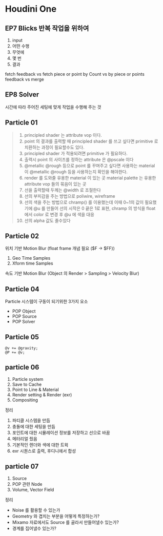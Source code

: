 # Houdini One

## EP7 Blicks 반복 작업을 위하여

1. input
1. 어떤 수행
1. 무엇에
1. 몇 번
1. 결과

fetch feedback    vs    fetch piece or point
by Count    vs    by piece or points
feedback    vs    merge

## EP8 Solver

시간에 따라
주어진 세팅에 맞게
작업을 수행해 주는 것

## Particle 01

> 1. principled shader 는 attribute vop 이다.
> 1. point 의 결과를 출력할 때 principled shader 를 쓰고 싶다면 primitive 로 치환하는 과정이 필요할수도 있다.
> 1. principled shader 가 적용되려면 primitive 가 필요하다.
> 1. 출력시 point 의 사이즈를 정하는 attribute 은 @pscale 이다
> 1. @metallic @rough 등으로 point 를 꾸며주고 싶다면 사용하는 material 이 @metallic @rough 등을 사용하는지 확인을 해야한다.
> 1. render 를 도와줄 유용한 material 이 있는 곳 material palette 는 유용한 attribute vop 들의 묶음이 있는 곳
> 1. 선을 출력할때 두께는 @width 로 조절한다
> 1. 선의 부피감을 주는 방법으로 poliwire, wireframe
> 1. 선의 색을 주는 방법으로 chramp() 를 이용했는데 이때 0~1의 값이 필요했기에 @u 를 만들어 선의 시작은 0 끝은 1로 표현, chramp 의 방식을 float 에서 color 로 변경 후 @u 에 색을 대응
> 1. 선의 alpha 값도 줄수있다

## Particle 02

위치 기반 Motion Blur (float frame 개념 필요 ($F → $FF))

1. Geo Time Samples
1. Xform time Samples

속도 기반 Motion Blur (Object 의 Render > Sampling > Velocity Blur)

## Particle 04

Particle 시스템이 구동이 되기위한 3가지 요소

- POP Object
- POP Source
- POP Solver

## Particle 05

```
@v += @gravity;
@P += @v;
```

## particle 06

1. Particle system
1. Save to Cache
1. Point to Line & Material
1. Render setting & Render (exr)
1. Compositing

정리

1. 파티클 시스템을 만듬
1. 충돌에 대한 세팅을 만듬
1. 포인트에 대한 시뮬레이션 정보를 저장하고 선으로 바꿈
1. 메터리얼 줬음
1. 기본적인 렌더와 색에 대한 트윅
1. exr 시퀀스로 출력, 후디니에서 합성

## particle 07

1. Source
1. POP 관련 Node
1. Volume, Vector Field

정리

- Noise 를 활용할 수 있는가
- Geometry 와 겹치는 부분을 어떻게 특정하는가?
- Mixamo 자료에서도 Source 를 골라서 만들어낼수 있는가?
- 경계를 집어낼수 있는가?
